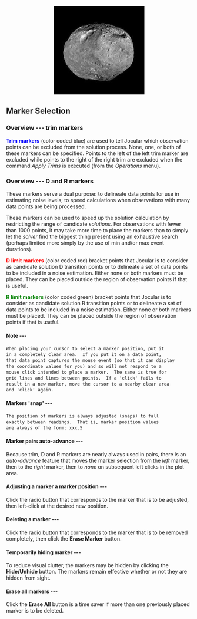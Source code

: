 

<center><img src="Vesta.jpg"></center>

## Marker Selection

### Overview --- trim markers

**<font color=blue>Trim markers</font>** (color coded blue) are used to tell Jocular which observation points can be excluded from the solution process. None, one, or both of these markers can be specified. Points to the left of the left trim marker are excluded while points to the right of the right trim are excluded when the command *Apply Trims* is executed (from the *Operations* 
menu).

### Overview --- D and R markers 

These markers serve a dual purpose: to delineate data points for use in estimating noise levels; to speed calculations when observations with many data points are being processed.

These markers can be used to speed up the solution calculation by restricting the
range of candidate *solutions*.  For observations with fewer than 1000 points,
it may take more time to place the markers than to simply let the *solver*
find the biggest thing present using an exhaustive search (perhaps limited more simply by the use of min and/or max event durations).

**<font color=red>D limit markers</font>** (color coded red) bracket points that Jocular is to consider as candidate solution D transition points or to delineate a set of data points to be included in a noise estimation. Either none or 
both markers must be placed.  They can be placed outside the region of
observation points if that is useful.

**<font color=green>R limit markers</font>** (color coded green) bracket points that Jocular is to consider as candidate solution R transition points or to delineate a set of data points to be included in a noise estimation. Either none or both markers must be placed.  They can be placed outside the region of
observation points if that is useful.

#### Note ---

    When placing your cursor to select a marker position, put it
    in a completely clear area.  If you put it on a data point, 
    that data point captures the mouse event (so that it can display
    the coordinate values for you) and so will not respond to a 
    mouse click intended to place a marker.  The same is true for
    grid lines and lines between points.  If a 'click' fails to
    result in a new marker, move the cursor to a nearby clear area
    and 'click' again.
    
#### Markers 'snap' ---

    The position of markers is always adjusted (snaps) to fall
    exactly between readings.  That is, marker position values
    are always of the form: xxx.5 
   
#### Marker pairs auto-advance ---

Because trim, D and R markers are nearly always used in pairs, there is an *auto-advance* feature that moves the marker selection from the *left* marker, then to the *right* marker, then to *none* on subsequent left clicks in the plot area.
 
#### Adjusting a marker a marker position ---

Click the radio button that corresponds to the marker that is to be adjusted, then left-click at the desired new position.

#### Deleting a marker ---

Click the radio button that corresponds to the marker that is to be removed completely, then click the **Erase Marker** button.

#### Temporarily hiding marker ---

To reduce visual clutter, the markers may be hidden by clicking the **Hide/Unhide** button. The markers remain effective whether or not they are hidden from sight.

#### Erase all markers ---

Click the **Erase All** button is a time saver if more than one previously placed marker is to be deleted.
